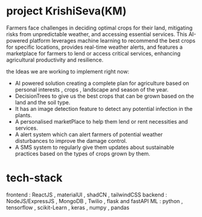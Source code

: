 # project KrishiSeva(KM)

Farmers face challenges in deciding optimal crops for their land, mitigating risks from unpredictable weather, and accessing essential services. This AI-powered platform leverages machine learning to recommend the best crops for specific locations, provides real-time weather alerts, and features a marketplace for farmers to lend or access critical services, enhancing agricultural productivity and resilience.


the Ideas we are working to implement right now:
- AI powered solution creating a complete plan for agriculture based on personal interests , crops , landscape and season of the year.
- DecisionTrees to give us the best crops that can be grown based on the land and the soil type.
- It has an image detection feature to detect any potential infection in the plants.
- A personalised marketPlace to help them lend or rent necessities and services.
- A alert system which can alert farmers of potential weather disturbances to improve the damage control.
- A SMS system to regularly give them updates about sustainable practices based on the types of crops grown by them.
  

# tech-stack

frontend : ReactJS , materialUI , shadCN , tailwindCSS
backend : NodeJS/ExpressJS , MongoDB , Twilio , flask and fastAPI
ML : python , tensorflow , scikit-Learn , keras , numpy , pandas
